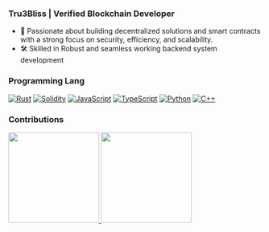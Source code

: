 ### Tru3Bliss | Verified Blockchain Developer

- 🚀 Passionate about building decentralized solutions and smart contracts with a strong focus on security, efficiency, and scalability.
- 🛠️ Skilled in Robust and seamless working backend system development

### Programming Lang

<p>
    <a href="https://github.com/search?q=user%3Asourlodine+language%3ARust"><img alt="Rust" src="https://img.shields.io/badge/Rust-ffffff.svg?logo=rust&logoColor=black"></a>
    <a href="https://github.com/search?q=user%3Asourlodine+language%3ASolidity"><img alt="Solidity" src="https://img.shields.io/badge/Solidity-000000.svg?logo=solidity&logoColor"></a>
    <a href="https://github.com/search?q=user%3Asourlodine+language%3AJavaScript"><img alt="JavaScript" src="https://img.shields.io/badge/JavaScript-F7DF1E.svg?logo=javascript&logoColor=black"></a>
    <a href="https://github.com/search?q=user%3Asourlodine+language%3ATypeScript"><img alt="TypeScript" src="https://img.shields.io/badge/TypeScript-007ACC.svg?logo=typescript&logoColor=white"></a>
    <a href="https://github.com/search?q=user%3Asourlodine+language%3APython"><img alt="Python" src="https://img.shields.io/badge/Python-14354C.svg?logo=python&logoColor=white"></a>
    <a href="https://github.com/search?q=user%3Asourlodine+language%3AC%2B%2B"><img alt="C++" src="https://img.shields.io/badge/C++-00599C.svg?logo=cplusplus&logoColor=white"></a>
</p>

### Contributions

<a href="https://github.com/dappboris-dev">
 <img height="180em" src="https://github-readme-stats-eight-theta.vercel.app/api?username=Tru3Bliss&show_icons=true&theme=blue-green&include_all_commits=true&count_private=true"/>
 <img height="180em" src="https://github-readme-stats-eight-theta.vercel.app/api/top-langs/?username=Tru3Bliss&layout=compact&langs_count=8&theme=blue-green"/>
</a>